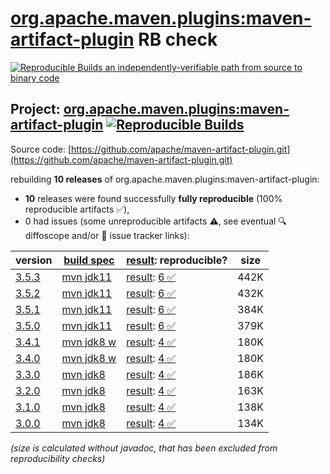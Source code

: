 [org.apache.maven.plugins:maven-artifact-plugin](https://central.sonatype.com/artifact/org.apache.maven.plugins/maven-artifact-plugin/versions) RB check
=======

[![Reproducible Builds](https://reproducible-builds.org/images/logos/rb.svg) an independently-verifiable path from source to binary code](https://reproducible-builds.org/)

## Project: [org.apache.maven.plugins:maven-artifact-plugin](https://central.sonatype.com/artifact/org.apache.maven.plugins/maven-artifact-plugin/versions) [![Reproducible Builds](https://img.shields.io/endpoint?url=https://raw.githubusercontent.com/jvm-repo-rebuild/reproducible-central/master/content/org/apache/maven/plugins/maven-artifact-plugin/badge.json)](https://github.com/jvm-repo-rebuild/reproducible-central/blob/master/content/org/apache/maven/plugins/maven-artifact-plugin/README.md)

Source code: [https://github.com/apache/maven-artifact-plugin.git](https://github.com/apache/maven-artifact-plugin.git)

rebuilding **10 releases** of org.apache.maven.plugins:maven-artifact-plugin:
- **10** releases were found successfully **fully reproducible** (100% reproducible artifacts :white_check_mark:),
- 0 had issues (some unreproducible artifacts :warning:, see eventual :mag: diffoscope and/or :memo: issue tracker links):

| version | [build spec](/BUILDSPEC.md) | [result](https://reproducible-builds.org/docs/jvm/): reproducible? | size |
| -- | --------- | ------ | -- |
| [3.5.3](https://central.sonatype.com/artifact/org.apache.maven.plugins/maven-artifact-plugin/3.5.3/pom) | [mvn jdk11](maven-artifact-plugin-3.5.3.buildspec) | [result](maven-artifact-plugin-3.5.3.buildinfo): [6 :white_check_mark: ](maven-artifact-plugin-3.5.3.buildcompare) | 442K |
| [3.5.2](https://central.sonatype.com/artifact/org.apache.maven.plugins/maven-artifact-plugin/3.5.2/pom) | [mvn jdk11](maven-artifact-plugin-3.5.2.buildspec) | [result](maven-artifact-plugin-3.5.2.buildinfo): [6 :white_check_mark: ](maven-artifact-plugin-3.5.2.buildcompare) | 432K |
| [3.5.1](https://central.sonatype.com/artifact/org.apache.maven.plugins/maven-artifact-plugin/3.5.1/pom) | [mvn jdk11](maven-artifact-plugin-3.5.1.buildspec) | [result](maven-artifact-plugin-3.5.1.buildinfo): [6 :white_check_mark: ](maven-artifact-plugin-3.5.1.buildcompare) | 384K |
| [3.5.0](https://central.sonatype.com/artifact/org.apache.maven.plugins/maven-artifact-plugin/3.5.0/pom) | [mvn jdk11](maven-artifact-plugin-3.5.0.buildspec) | [result](maven-artifact-plugin-3.5.0.buildinfo): [6 :white_check_mark: ](maven-artifact-plugin-3.5.0.buildcompare) | 379K |
| [3.4.1](https://central.sonatype.com/artifact/org.apache.maven.plugins/maven-artifact-plugin/3.4.1/pom) | [mvn jdk8 w](maven-artifact-plugin-3.4.1.buildspec) | [result](maven-artifact-plugin-3.4.1.buildinfo): [4 :white_check_mark: ](maven-artifact-plugin-3.4.1.buildcompare) | 180K |
| [3.4.0](https://central.sonatype.com/artifact/org.apache.maven.plugins/maven-artifact-plugin/3.4.0/pom) | [mvn jdk8 w](maven-artifact-plugin-3.4.0.buildspec) | [result](maven-artifact-plugin-3.4.0.buildinfo): [4 :white_check_mark: ](maven-artifact-plugin-3.4.0.buildcompare) | 180K |
| [3.3.0](https://central.sonatype.com/artifact/org.apache.maven.plugins/maven-artifact-plugin/3.3.0/pom) | [mvn jdk8](maven-artifact-plugin-3.3.0.buildspec) | [result](maven-artifact-plugin-3.3.0.buildinfo): [4 :white_check_mark: ](maven-artifact-plugin-3.3.0.buildcompare) | 186K |
| [3.2.0](https://central.sonatype.com/artifact/org.apache.maven.plugins/maven-artifact-plugin/3.2.0/pom) | [mvn jdk8](maven-artifact-plugin-3.2.0.buildspec) | [result](maven-artifact-plugin-3.2.0.buildinfo): [4 :white_check_mark: ](maven-artifact-plugin-3.2.0.buildcompare) | 163K |
| [3.1.0](https://central.sonatype.com/artifact/org.apache.maven.plugins/maven-artifact-plugin/3.1.0/pom) | [mvn jdk8](maven-artifact-plugin-3.1.0.buildspec) | [result](maven-artifact-plugin-3.1.0.buildinfo): [4 :white_check_mark: ](maven-artifact-plugin-3.1.0.buildcompare) | 138K |
| [3.0.0](https://central.sonatype.com/artifact/org.apache.maven.plugins/maven-artifact-plugin/3.0.0/pom) | [mvn jdk8](maven-artifact-plugin-3.0.0.buildspec) | [result](maven-artifact-plugin-3.0.0.buildinfo): [4 :white_check_mark: ](maven-artifact-plugin-3.0.0.buildcompare) | 134K |

<i>(size is calculated without javadoc, that has been excluded from reproducibility checks)</i>
